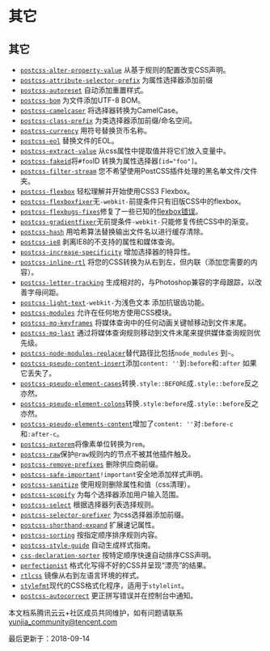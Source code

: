 # 其它

## 其它

- [`postcss-alter-property-value`](https://github.com/kunukn/postcss-alter-property-value) 从基于规则的配置改变CSS声明。
- [`postcss-attribute-selector-prefix`](https://github.com/GitScrum/postcss-attribute-selector-prefix) 为属性选择器添加前缀
- [`postcss-autoreset`](https://github.com/maximkoretskiy/postcss-autoreset) 自动添加重置样式。
- [`postcss-bom`](https://github.com/dichuvichkin/postcss-bom) 为文件添加UTF-8 BOM。
- [`postcss-camelcaser`](https://github.com/GMchris/postcss-camelcaser) 将选择器转换为CamelCase。
- [`postcss-class-prefix`](https://github.com/thompsongl/postcss-class-prefix) 为类选择器添加前缀/命名空间。
- [`postcss-currency`](https://github.com/talgautb/postcss-currency) 用符号替换货币名称。
- [`postcss-eol`](https://github.com/dichuvichkin/postcss-eol) 替换文件的EOL。
- [`postcss-extract-value`](https://github.com/lutien/postcss-extract-value) 从css属性中提取值并将它们放入变量中。
- [`postcss-fakeid`](https://github.com/pathsofdesign/postcss-fakeid)将`#foo`ID 转换为属性选择器`[id="foo"]`。
- [`postcss-filter-stream`](https://github.com/tsm91/postcss-filter-stream) 您不希望使用PostCSS插件处理的黑名单文件/文件夹。
- [`postcss-flexbox`](https://github.com/archana-s/postcss-flexbox) 轻松理解并开始使用CSS3 Flexbox。
- [`postcss-flexboxfixer`](https://github.com/hallvors/postcss-flexboxfixer)无`-webkit-`前提条件只有旧版CSS中的flexbox。
- [`postcss-flexbugs-fixes`](https://github.com/luisrudge/postcss-flexbugs-fixes)修复了一些已知的[flexbox错误](https://github.com/philipwalton/flexbugs)。
- [`postcss-gradientfixer`](https://github.com/hallvors/postcss-gradientfixer)无前提条件`-webkit-`只能修复传统CSS中的渐变。
- [`postcss-hash`](https://github.com/dacodekid/postcss-hash) 用哈希算法替换输出文件名以进行缓存清除。
- [`postcss-ie8`](https://github.com/4wdmedia/postcss-ie8) 剥离IE8的不支持的属性和媒体查询。
- [`postcss-increase-specificity`](https://github.com/MadLittleMods/postcss-increase-specificity) 增加选择器的特异性。
- [`postcss-inline-rtl`](https://github.com/jakob101/postcss-inline-rtl) 将您的CSS转换为从右到左，但内联（添加您需要的内容）。
- [`postcss-letter-tracking`](https://github.com/letsjaam/postcss-letter-tracking) 生成相对的，与Photoshop兼容的字母跟踪，以改善字母间距。
- [`postcss-light-text`](https://github.com/jdsteinbach/postcss-light-text)`-webkit-`为浅色文本 添加抗锯齿功能。
- [`postcss-modules`](https://github.com/outpunk/postcss-modules) 允许在任何地方使用CSS模块。
- [`postcss-mq-keyframes`](https://github.com/TCotton/postcss-mq-keyframes) 将媒体查询中的任何动画关键帧移动到文件末尾。
- [`postcss-mq-last`](https://github.com/JGJP/postcss-mq-last) 通过将媒体查询规则移动到文件末尾来提供媒体查询规则优先级。
- [`postcss-node-modules-replacer`](https://github.com/dichuvichkin/postcss-node-modules-replacer)替代路径比包括`node_modules` 到`~`。
- [`postcss-pseudo-content-insert`](https://github.com/liquidlight/postcss-pseudo-content-insert)添加`content: ''`到`:before`和`:after` 如果它丢失了。
- [`postcss-pseudo-element-cases`](https://github.com/timelsass/postcss-pseudo-element-cases)转换`.style::BEFORE`成`.style::before`反之亦然。
- [`postcss-pseudo-element-colons`](https://github.com/timelsass/postcss-pseudo-element-colons)转换`.style:before`成`.style::before`反之亦然。
- [`postcss-pseudo-elements-content`](https://github.com/omgovich/postcss-pseudo-elements-content)增加了`content: ''`对`:before-c` 和`:after-c`。
- [`postcss-pxtorem`](https://github.com/cuth/postcss-pxtorem)将像素单位转换为`rem`。
- [`postcss-raw`](https://github.com/MadLittleMods/postcss-raw)保护`@raw`规则内的节点不被其他插件触及。
- [`postcss-remove-prefixes`](https://github.com/johnotander/postcss-remove-prefixes) 删除供应商前缀。
- [`postcss-safe-important`](https://github.com/Crimx/postcss-safe-important)`!important`安全地添加样式声明。
- [`postcss-sanitize`](https://github.com/eramdam/postcss-sanitize) 使用规则删除属性和值（css清理）。
- [`postcss-scopify`](https://github.com/pazams/postcss-scopify) 为每个选择器添加用户输入范围。
- [`postcss-select`](https://github.com/johnotander/postcss-select) 根据选择器列表选择规则。
- [`postcss-selector-prefixer`](https://github.com/amaranter/postcss-selector-prefixer) 为css选择器添加前缀。
- [`postcss-shorthand-expand`](https://github.com/johnotander/postcss-shorthand-expand) 扩展速记属性。
- [`postcss-sorting`](https://github.com/hudochenkov/postcss-sorting) 按指定顺序排序规则内容。
- [`postcss-style-guide`](https://github.com/morishitter/postcss-style-guide) 自动生成样式指南。
- [`css-declaration-sorter`](https://github.com/Siilwyn/css-declaration-sorter) 按特定顺序快速自动排序CSS声明。
- [`perfectionist`](https://github.com/ben-eb/perfectionist) 格式化写得不好的CSS并呈现“漂亮”的结果。
- [`rtlcss`](https://github.com/MohammadYounes/rtlcss) 镜像从右到左语言环境的样式。
- [`stylefmt`](https://github.com/morishitter/stylefmt)现代的CSS格式化程序，适用于`stylelint`。
- [`postcss-autocorrect`](https://github.com/DimitrisNL/postcss-autocorrect) 更正拼写错误并在控制台中通知。

本文档系腾讯云云+社区成员共同维护，如有问题请联系 yunjia_community@tencent.com

最后更新于：2018-09-14